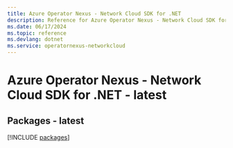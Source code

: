 ```yaml
---
title: Azure Operator Nexus - Network Cloud SDK for .NET
description: Reference for Azure Operator Nexus - Network Cloud SDK for .NET
ms.date: 06/17/2024
ms.topic: reference
ms.devlang: dotnet
ms.service: operatornexus-networkcloud
---
```

# Azure Operator Nexus - Network Cloud SDK for .NET - latest
## Packages - latest
[!INCLUDE [packages](operator-nexus---network-cloud-index.md)]